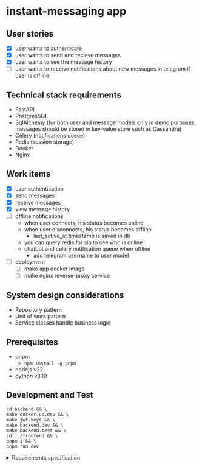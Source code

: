 # instant-messaging app

## User stories
- [x] user wants to authenticate
- [x] user wants to send and recieve messages
- [x] user wants to see the message history
- [ ] user wants to receive notifications about new messages in telegram if user is offline
  
## Technical stack requirements
- FastAPI
- PostgresSQL
- SqlAlchemy (for both user and message models only in demo purposes, messages should be stored in key-value store such as Cassandra)
- Celery (notifications queue)
- Redis (session storage)
- Docker
- Nginx
  
## Work items
- [x] user authentication
- [x] send messages
- [x] receive messages
- [x] view message history
- [ ] offline notifications
    - when user connects, his status becomes online
    - when user disconnects, his status becomes offline
      - last_active_at timestamp is saved in db
    - you can query redis for sio to see who is online
    - chatbot and celery notification queue when offline
      - add telegram username to user model
- [ ] deployment
  - [ ] make app docker image
  - [ ] make nginx reverse-proxy service

## System design considerations
- Repository pattern
- Unit of work pattern
- Service classes handle business logic
  
## Prerequisites
- pnpm
  - `npm install -g pnpm`
- nodejs v22
- python v3.10
  
## Development and Test
```shell
cd backend && \
make docker.up.dev && \
make jwt.keys && \
make backend.dev && \
make backend.test && \
cd ../frontend && \
pnpm i && \
pnpm run dev
```

<details>
<summary>Requirements specification</summary>

**Цель:** Разработать простой сервис для обмена мгновенными сообщениями между пользователями в реальном времени.

## **📌 Задачи:**

1. **Регистрация и аутентификация пользователей:**  
   * Реализуй возможность регистрации новых пользователей.  
   * Обеспечь аутентификацию и авторизацию при работе с API.  
2. **Отправка и получение сообщений:**  
   * Пользователи могут отправлять сообщения друг другу.  
   * Реализуй получение новых сообщений в реальном времени.  
3. **Сохранение истории сообщений:**  
   * Все сообщения должны сохраняться в базе данных.  
   * Предусмотри возможность получения истории переписки между пользователями.  
4. **Уведомления через Telegram-бота:**  
   * Создай простого Telegram-бота с помощью Aiogram.  
   * Бот должен уведомлять пользователя о новом сообщении, если он офлайн.  
5. **Веб-интерфейс для тестирования:**  
   * Разработай простую веб\-страницу для взаимодействия с сервисом.  
   * Дизайн не важен — можешь использовать любые готовые шаблоны.  
   * Веб-интерфейс может быть реализован на любом языке и стеке по твоему выбору.

     ## **🛠 Технические требования:**

* **Язык программирования:** Python 3.10 или новее.  
* **Фреймворк:** FastAPI для разработки RESTful API.  
* **Асинхронность:**  
  * Используй `async`/`await` для обработки запросов.  
  * Реализуй реальное время с помощью WebSockets или другой технологии по твоему выбору.  
* **Многопоточность:**  
  * Используй многопоточность, где это необходимо для повышения производительности.  
* **Базы данных:**  
  * **PostgreSQL** для хранения пользователей и сообщений.  
  * **Redis** для кэширования и хранения сессий.  
* **ORM и миграции:**  
  * SQLAlchemy для работы с базой данных.  
  * Alembic для управления миграциями.  
* **Фоновые задачи:**  
  * Celery для обработки фоновых задач (например, отправка уведомлений через бота).  
* **Контейнеризация:**  
  * Docker для контейнеризации приложения.  
* **Сервер:**  
  * Nginx для обратного проксирования (можно использовать простой конфигурационный файл).

    ## **🎨 Веб-интерфейс:**

* Должен позволять:  
  * Регистрироваться и входить в систему.  
  * Отправлять и получать сообщения.  
* **Не трать много времени на дизайн.**  
* Можешь использовать любые фреймворки или даже простую HTML-страницу.  
* Готовые шаблоны и библиотеки приветствуются.
</details>